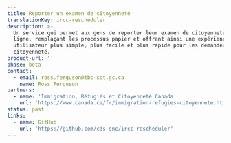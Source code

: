 ```yaml
---
title: Reporter un examen de citoyenneté
translationKey: ircc-rescheduler
description: >-
  Un service qui permet aux gens de reporter leur examen de citoyenneté en
  ligne, remplaçant les processus papier et offrant ainsi une expérience
  utilisateur plus simple, plus facile et plus rapide pour les demandeurs de
  citoyenneté.
product-url: ''
phase: beta
contact:
  - email: ross.ferguson@tbs-sct.gc.ca
    name: Ross Ferguson
partners:
  - name: 'Immigration, Réfugiés et Citoyenneté Canada'
    url: 'https://www.canada.ca/fr/immigration-refugies-citoyennete.html'
status: past
links:
  - name: GitHub
    url: 'https://github.com/cds-snc/ircc-rescheduler'
---
```


